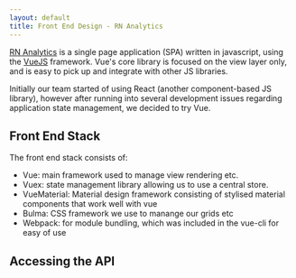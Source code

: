 ```yaml
---
layout: default
title: Front End Design - RN Analytics
---
```


[RN Analytics](https://github.com/restfulnews/app.restfulnews.com) is a single page application (SPA) written in javascript, using the  [VueJS](https://vuejs.org/) framework. Vue's core library is focused on the view layer only, and is easy to pick up and integrate with other JS libraries. 

Initially our team started of using React (another component-based JS library), however after running into several development issues regarding application state management, we decided to try Vue. 

## Front End Stack
The front end stack consists of:
- Vue: main framework used to manage view rendering etc. 
- Vuex: state management library allowing us to use a central store.
- VueMaterial: Material design framework consisting of stylised material components that work well with vue
- Bulma: CSS framework we use to manange our grids etc
- Webpack: for module bundling, which was included in the vue-cli for easy of use


## Accessing the API
